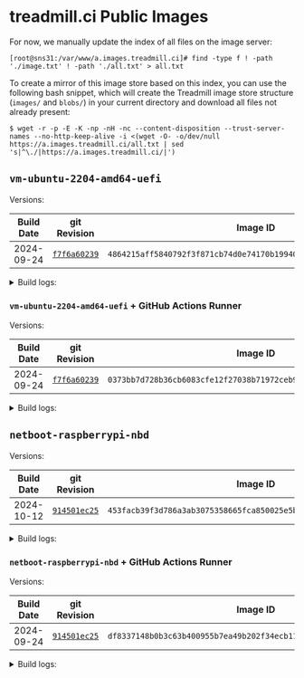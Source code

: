 # treadmill.ci Public Images

For now, we manually update the index of all files on the image server:
```
[root@sns31:/var/www/a.images.treadmill.ci]# find -type f ! -path './image.txt' ! -path './all.txt' > all.txt
```

To create a mirror of this image store based on this index, you can
use the following bash snippet, which will create the Treadmill image
store structure (`images/` and `blobs/`) in your current directory and
download all files not already present:
```
$ wget -r -p -E -K -np -nH -nc --content-disposition --trust-server-names --no-http-keep-alive -i <(wget -O- -o/dev/null https://a.images.treadmill.ci/all.txt | sed 's|^\./|https://a.images.treadmill.ci/|')
```

## `vm-ubuntu-2204-amd64-uefi`

Versions:

| Build Date | git Revision                                                                                                                                          | Image ID                                                           |
|------------|-------------------------------------------------------------------------------------------------------------------------------------------------------|--------------------------------------------------------------------|
| 2024-09-24 | [`f7f6a60239`](https://github.com/treadmill-tb/images/blob/f7f6a6023970684ab56515fcdedf1b5792f368f7/vm-ubuntu-2204-amd64-uefi/default.nix) | `4864215aff5840792f3f871cb74d0e74170b199406a56422612efa715e72e1a5` |

<details>
<summary>Build logs:</summary>

### f7f6a60239

```
leons@caesium ~/p/t/i/vm-ubuntu-2204-amd64-uefi (main)> git rev-parse HEAD
f7f6a6023970684ab56515fcdedf1b5792f368f7
leons@caesium ~/p/t/i/vm-ubuntu-2204-amd64-uefi (main)> nix-build -E 'with import <nixpkgs> {}; callPackage ./default.nix {}'
/nix/store/1bjwlkjbxq7nal5sbll6snh9wc0ingbv-treadmill-store
leons@caesium ~/p/t/i/vm-ubuntu-2204-amd64-uefi (main)> rsync -rv -L result/ leons@sns31.cs.princeton.edu:/var/www/a.images.treadmill.ci/
sending incremental file list
image.txt
blobs/
blobs/33/
blobs/33/31/
blobs/33/31/75/
blobs/33/31/75/33317569a76291991bb8dae68a08b2369221a229192eec1ad3227d38826da281
images/
images/48/
images/48/64/
images/48/64/21/
images/48/64/21/4864215aff5840792f3f871cb74d0e74170b199406a56422612efa715e72e1a5

sent 940,869,394 bytes  received 113 bytes  89,606,619.71 bytes/sec
total size is 940,639,236  speedup is 1.00
```

</details>

### `vm-ubuntu-2204-amd64-uefi` + GitHub Actions Runner

Versions:

| Build Date | git Revision                                                                                                                                          | Image ID                                                           |
|------------|-------------------------------------------------------------------------------------------------------------------------------------------------------|--------------------------------------------------------------------|
| 2024-09-24 | [`f7f6a60239`](https://github.com/treadmill-tb/images/blob/f7f6a6023970684ab56515fcdedf1b5792f368f7/vm-ubuntu-2204-amd64-uefi/gh-actions-overlay.nix) | `0373bb7d728b36cb6083cfe12f27038b71972ceb90563b0037d4012df7b62bf4` |

<details>
<summary>Build logs:</summary>

### f7f6a60239

```
leons@caesium ~/p/t/i/vm-ubuntu-2204-amd64-uefi (main)> git rev-parse HEAD
f7f6a6023970684ab56515fcdedf1b5792f368f7
leons@caesium ~/p/t/i/vm-ubuntu-2204-amd64-uefi (main)> nix-build gh-actions-overlay.nix
/nix/store/yzn9rhawqslvl8y7b55sq6n19lhlcxrx-image-store
leons@caesium ~/p/t/i/vm-ubuntu-2204-amd64-uefi (main)> rsync -rv -L result/ leons@sns31.cs.princeton.edu:/var/www/a.images.treadmill.ci/
sending incremental file list
image.txt
blobs/33/31/75/33317569a76291991bb8dae68a08b2369221a229192eec1ad3227d38826da281
blobs/9b/
blobs/9b/bc/
blobs/9b/bc/f6/
blobs/9b/bc/f6/9bbcf6d6a67886ac58b9d6cdbb87b49e1a14ebeb8b19b99279b3d73eacdf00b0
images/03/
images/03/73/
images/03/73/bb/
images/03/73/bb/0373bb7d728b36cb6083cfe12f27038b71972ceb90563b0037d4012df7b62bf4

sent 658,398,373 bytes  received 214,879 bytes  69,327,710.74 bytes/sec
total size is 1,598,752,529  speedup is 2.43
```

</details>

## `netboot-raspberrypi-nbd`

Versions:

| Build Date | git Revision                                                                                                                                          | Image ID                                                           |
|------------|-------------------------------------------------------------------------------------------------------------------------------------------------------|--------------------------------------------------------------------|
| 2024-10-12 | [`914501ec25`](https://github.com/treadmill-tb/images/blob/914501ec25617613d8bc4d5ca034438e3030acf3/netboot-raspberrypi-nbd/default.nix) | `453facb39f3d786a3ab3075358665fca850025e5b342487066f7a5c5482bd8ab` |

<details>
<summary>Build logs:</summary>

### 914501ec25

```
leons@caesium ~/p/t/i/netboot-raspberrypi-nbd (main)> git rev-parse HEAD
914501ec25617613d8bc4d5ca034438e3030acf3
leons@caesium ~/p/t/i/netboot-raspberrypi-nbd (main)> nix-build -E 'with import <nixpkgs> {}; callPackage ./default.nix {}'
/nix/store/8yhb8zc7n0dj1a1y9gc1n8l9w84firk8-treadmill-store
leons@caesium ~/p/t/i/netboot-raspberrypi-nbd (main)> rsync -rv -L result/ leons@sns31.cs.princeton.edu:/var/www/a.images.treadmill.ci/
sending incremental file list
image.txt
blobs/1d/67/24/1d6724e19dee478cc8b6b6e09cd8d3ba415818aac605acf4a7679159f246dcbf
blobs/44/a2/5a/44a25acaf1e384ffd6926d613cca854563bc62ad6515e1645ac4151f51c55054
images/45/
images/45/3f/
images/45/3f/ac/
images/45/3f/ac/453facb39f3d786a3ab3075358665fca850025e5b342487066f7a5c5482bd8ab
sent 222,162 bytes  received 385,681 bytes  52,855.91 bytes/sec
total size is 2,098,687,124  speedup is 3,452.68
```

</details>

### `netboot-raspberrypi-nbd` + GitHub Actions Runner

Versions:

| Build Date | git Revision                                                                                                                                          | Image ID                                                           |
|------------|-------------------------------------------------------------------------------------------------------------------------------------------------------|--------------------------------------------------------------------|
| 2024-09-24 | [`914501ec25`](https://github.com/treadmill-tb/images/blob/914501ec25617613d8bc4d5ca034438e3030acf3/netboot-raspberrypi-nbd/gh-actions-overlay.nix) | `df8337148b0b3c63b400955b7ea49b202f34ecb111b61cd60c45a96076d9e31a` |

<details>
<summary>Build logs:</summary>

### 914501ec25

```
leons@caesium ~/p/t/i/netboot-raspberrypi-nbd (main)> git rev-parse HEAD
914501ec25617613d8bc4d5ca034438e3030acf3
leons@caesium ~/p/t/i/netboot-raspberrypi-nbd (main)> nix-build gh-actions-runner-overlay.nix
/nix/store/i0mqkn0ygp5zn7d1fd10h0z5msqav7vf-image-store
leons@caesium ~/p/t/i/netboot-raspberrypi-nbd (main)> rsync -rv -L result/ leons@sns31.cs.princeton.edu:/var/www/a.images.treadmill.ci/
sending incremental file list
image.txt
blobs/1d/
blobs/1d/67/
blobs/1d/67/24/
blobs/1d/67/24/1d6724e19dee478cc8b6b6e09cd8d3ba415818aac605acf4a7679159f246dcbf
blobs/44/
blobs/44/a2/
blobs/44/a2/5a/
blobs/44/a2/5a/44a25acaf1e384ffd6926d613cca854563bc62ad6515e1645ac4151f51c55054
blobs/55/
blobs/55/57/
blobs/55/57/dc/
blobs/55/57/dc/5557dc4e01ee4e2b4698931332b38a754c55f9da9ff48c7de8d4728fdf9683d1
images/df/
images/df/83/
images/df/83/37/
images/df/83/37/df8337148b0b3c63b400955b7ea49b202f34ecb111b61cd60c45a96076d9e31a
sent 2,570,257,715 bytes  received 183 bytes  100,794,427.37 bytes/sec
total size is 2,569,629,506  speedup is 1.00
```

</details>

